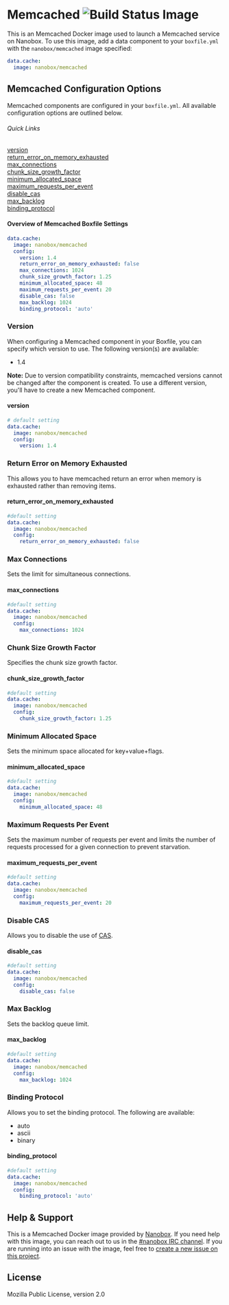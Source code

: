 # Memcached ![Build Status Image](https://travis-ci.org/nanobox-io/nanobox-docker-memcached.svg)
This is an Memcached Docker image used to launch a Memcached service on Nanobox. To use this image, add a data component to your `boxfile.yml` with the `nanobox/memcached` image specified:

```yaml
data.cache:
  image: nanobox/memcached
```

## Memcached Configuration Options
Memcached components are configured in your `boxfile.yml`. All available configuration options are outlined below.

###### Quick Links
[version](#version)  
[return\_error\_on\_memory\_exhausted](#return-error-on-memory-exhausted)  
[max\_connections](#max-connections)  
[chunk\_size\_growth\_factor](#chunk-size-growth-factor)  
[minimum\_allocated\_space](#minimum-allocated-space)  
[maximum\_requests\_per\_event](#maximum-requests-per-event)  
[disable\_cas](#disable-cas)  
[max\_backlog](#max-backlog)  
[binding\_protocol](#binding-protocol)

#### Overview of Memcached Boxfile Settings
```yaml
data.cache:
  image: nanobox/memcached
  config:
    version: 1.4
    return_error_on_memory_exhausted: false
    max_connections: 1024
    chunk_size_growth_factor: 1.25
    minimum_allocated_space: 48
    maximum_requests_per_event: 20
    disable_cas: false
    max_backlog: 1024
    binding_protocol: 'auto'
```

### Version
When configuring a Memcached component in your Boxfile, you can specify which version to use. The following version(s) are available:

- 1.4

**Note:** Due to version compatibility constraints, memcached versions cannot be changed after the component is created. To use a different version, you'll have to create a new Memcached component.

#### version
```yaml
# default setting
data.cache:
  image: nanobox/memcached
  config:
    version: 1.4
```

### Return Error on Memory Exhausted
This allows you to have memcached return an error when memory is exhausted rather than removing items.

#### return\_error\_on\_memory\_exhausted
```yaml
#default setting
data.cache:
  image: nanobox/memcached
  config:
    return_error_on_memory_exhausted: false
```

### Max Connections
Sets the limit for simultaneous connections.

#### max\_connections
```yaml
#default setting
data.cache:
  image: nanobox/memcached
  config:
    max_connections: 1024
```

### Chunk Size Growth Factor
Specifies the chunk size growth factor.

#### chunk\_size\_growth\_factor
```yaml
#default setting
data.cache:
  image: nanobox/memcached
  config:
    chunk_size_growth_factor: 1.25
```

### Minimum Allocated Space
Sets the minimum space allocated for key+value+flags.

#### minimum\_allocated\_space
```yaml
#default setting
data.cache:
  image: nanobox/memcached
  config:
    minimum_allocated_space: 48
```

### Maximum Requests Per Event
Sets the maximum number of requests per event and limits the number of requests processed for a given connection to prevent starvation.

#### maximum\_requests\_per\_event
```yaml
#default setting
data.cache:
  image: nanobox/memcached
  config:
    maximum_requests_per_event: 20
```

### Disable CAS
Allows you to disable the use of [CAS](https://code.google.com/p/memcached/wiki/NewCommands#cas).

#### disable\_cas
```yaml
#default setting
data.cache:
  image: nanobox/memcached
  config:
    disable_cas: false
```

### Max Backlog
Sets the backlog queue limit.

#### max\_backlog
```yaml
#default setting
data.cache:
  image: nanobox/memcached
  config:
    max_backlog: 1024
```

### Binding Protocol
Allows you to set the binding protocol. The following are available:

- auto
- ascii
- binary

#### binding\_protocol
```yaml
#default setting
data.cache:
  image: nanobox/memcached
  config:
    binding_protocol: 'auto'
```

## Help & Support
This is a Memcached Docker image provided by [Nanobox](http://nanobox.io). If you need help with this image, you can reach out to us in the [#nanobox IRC channel](http://webchat.freenode.net/?channels=nanobox). If you are running into an issue with the image, feel free to [create a new issue on this project](https://github.com/nanobox-io/nanobox-docker-memcached/issues/new).

## License

Mozilla Public License, version 2.0
